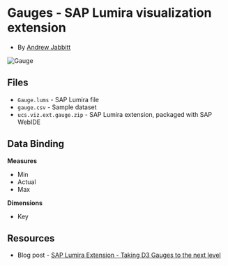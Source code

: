 Gauges - SAP Lumira visualization extension
=================================================
 * By [Andrew Jabbitt](http://scn.sap.com/people/andrew.jabbitt01)

![Gauge](https://github.com/SAP/lumira-extension-viz/blob/master/Gauges/Gauge.PNG)

Files
-----------
* `Gauge.lums` - SAP Lumira file
* `gauge.csv` - Sample dataset
* `ucs.viz.ext.gauge.zip` - SAP Lumira extension, packaged with SAP WebIDE

Data Binding
-------------
<strong>Measures</strong>
* Min
* Actual
* Max

<strong>Dimensions</strong>
* Key

Resources
-----------
* Blog post - [SAP Lumira Extension - Taking D3 Gauges to the next level](http://scn.sap.com/community/lumira/blog/2014/05/05/sap-lumira-extension--taking-gauges-to-the-next-level)